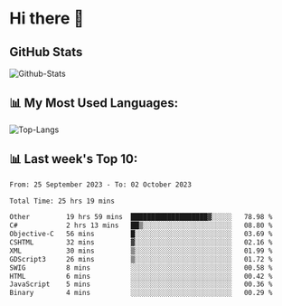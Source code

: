 # Hi there 👋

## GitHub Stats
![Github-Stats](https://github-readme-stats-sigma-five.vercel.app/api?username=ltorson&show_icons=true&theme=radical&count_private=true)

## 📊 My Most Used Languages:
![Top-Langs](https://github-readme-stats-sigma-five.vercel.app/api/top-langs/?username=LTorson&layout=compact&langs_count=10)

## 📊 Last week's Top 10:
<!--START_SECTION:waka-->

```txt
From: 25 September 2023 - To: 02 October 2023

Total Time: 25 hrs 19 mins

Other         19 hrs 59 mins  ███████████████████▓░░░░░   78.98 %
C#            2 hrs 13 mins   ██▒░░░░░░░░░░░░░░░░░░░░░░   08.80 %
Objective-C   56 mins         █░░░░░░░░░░░░░░░░░░░░░░░░   03.69 %
CSHTML        32 mins         ▓░░░░░░░░░░░░░░░░░░░░░░░░   02.16 %
XML           30 mins         ▒░░░░░░░░░░░░░░░░░░░░░░░░   01.99 %
GDScript3     26 mins         ▒░░░░░░░░░░░░░░░░░░░░░░░░   01.72 %
SWIG          8 mins          ░░░░░░░░░░░░░░░░░░░░░░░░░   00.58 %
HTML          6 mins          ░░░░░░░░░░░░░░░░░░░░░░░░░   00.42 %
JavaScript    5 mins          ░░░░░░░░░░░░░░░░░░░░░░░░░   00.36 %
Binary        4 mins          ░░░░░░░░░░░░░░░░░░░░░░░░░   00.29 %
```

<!--END_SECTION:waka-->
